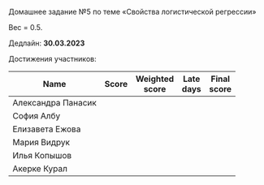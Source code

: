 Домашнее задание №5 по теме «Свойства логистической регрессии»

Вес = 0.5.

Дедлайн: **30.03.2023**


Достижения участников:

| Name | Score | Weighted<br>score | Late<br>days | Final<br>score |
| ---- | ----- | ----------------- | ------------ | -------------- |
| Александра Панасик |       |                   |              |                |
| София Албу |       |                   |              |                |
| Елизавета Ежова |       |                   |              |                |
| Мария Видрук |       |                   |              |                |
| Илья Копышов |       |                   |              |                |
| Акерке Курал |       |                   |              |                |
